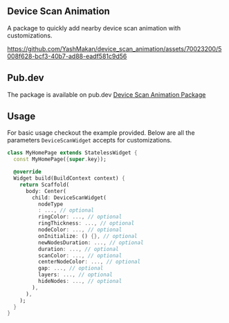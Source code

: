 ## Device Scan Animation

A package to quickly add nearby device scan animation with customizations.

https://github.com/YashMakan/device_scan_animation/assets/70023200/5008f628-bcf3-40b7-ad88-eadf581c9d56

## Pub.dev

The package is available on pub.dev
[Device Scan Animation Package](https://pub.dev/packages/device_scan_animation)

## Usage

For basic usage checkout the example provided.
Below are all the parameters `DeviceScanWidget` accepts for customizations.

```dart
class MyHomePage extends StatelessWidget {
  const MyHomePage({super.key});

  @override
  Widget build(BuildContext context) {
    return Scaffold(
      body: Center(
        child: DeviceScanWidget(
          nodeType
          : ..., // optional
          ringColor: ..., // optional
          ringThickness: ..., // optional
          nodeColor: ..., // optional
          onInitialize: () {}, // optional
          newNodesDuration: ..., // optional
          duration: ..., // optional
          scanColor: ..., // optional
          centerNodeColor: ..., // optional
          gap: ..., // optional
          layers: ..., // optional
          hideNodes: ..., // optional
        ),
      ),
    );
  }
}

```
